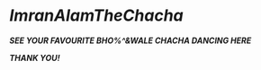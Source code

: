 # ***ImranAlamTheChacha***

***SEE YOUR FAVOURITE BHO%^&WALE CHACHA DANCING HERE***

***THANK YOU!***
